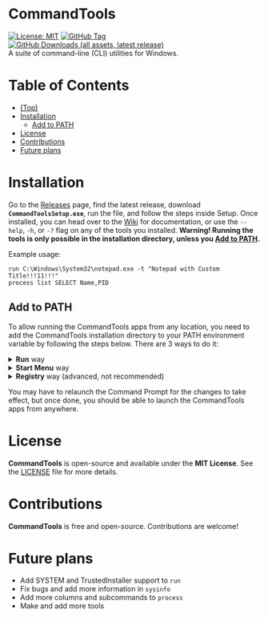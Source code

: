 # CommandTools
[![License: MIT](https://img.shields.io/badge/License-MIT-yellow.svg)](LICENSE) [![GitHub Tag](https://img.shields.io/github/v/tag/FireBlade211/CommandTools?label=Version)](https://github.com/FireBlade211/CommandTools/releases) [![GitHub Downloads (all assets, latest release)](https://img.shields.io/github/downloads/FireBlade211/CommandTools/latest/total?label=Downloads%20(latest))](https://github.com/FireBlade211/CommandTools/releases)
<br>A suite of command-line (CLI) utilities for Windows.

# Table of Contents
- [(Top)](README.md#commandtools)
- [Installation](README.md#installation)
  - [Add to PATH](README.md#add-to-path)
- [License](README.md#license)
- [Contributions](README.md#contributions)
- [Future plans](README.md#future-plans)

# Installation
Go to the [Releases](https://github.com/FireBlade211/CommandTools/releases) page, find the latest release, download **`CommandToolsSetup.exe`**, run the file, and follow the steps inside Setup. Once installed, you can head over to the [Wiki](https://github.com/FireBlade211/CommandTools/wiki) for documentation, or use the `--help`, `-h`, or `-?` flag on any of the tools you installed. **Warning! Running the tools is only possible in the installation directory, unless you [Add to PATH](README.md#add-to-path).**

Example usage:<br>
```
run C:\Windows\System32\notepad.exe -t "Notepad with Custom Title!!!11!!!"
process list SELECT Name,PID
```

## Add to PATH
To allow running the CommandTools apps from any location, you need to add the CommandTools installation directory to your PATH environment variable by following the steps below. There are 3 ways to do it:
<details>
  <summary>
    <b>Run</b> way
  </summary>
  <ol>
    <li>Press <b>Ctrl + R</b> to open the <b>Run</b> dialog.</li>
    <li>Type <i>sysdm.cpl</i> and press <b>Enter</b>.</li>
    <li>Select the <b>Advanced</b> tab.</li>
    <li>Click <i>Environment Variables...</i></li>
    <li>Select <b>PATH</b> and press Edit. If you installed CommandTools for all users, select <b>PATH</b> under <i>System variables</i>. Otherwise, select the one under <i>User variables for [username].</i></li>
    <li>In the edit dialog that shows up, click <b>Browse</b> and select your CommandTools installation directory. Or, if you had your CommandTools installation directory copied, simply click <b>Add</b> and paste it in.</li>
    <li>Press <b>OK</b> to close the edit dialog, click it again to close the <b>Environment Variables</b> dialog, and press it one more time to close the <b>System Properties</b> dialog.</li>
  </ol>
</details>
<details>
  <summary>
    <b>Start Menu</b> way
  </summary>
  <ol>
    <li>Open the Start Menu, search for <b>System</b>, and open it.</li>
    <li>Select the <b>Advanced</b> tab.</li>
    <li>Click <i>Environment Variables...</i></li>
    <li>Select <b>PATH</b> and press Edit. If you installed CommandTools for all users, select <b>PATH</b> under <i>System variables</i>. Otherwise, select the one under <i>User variables for [username].</i></li>
    <li>In the edit dialog that shows up, click <b>Browse</b> and select your CommandTools installation directory. Or, if you had your CommandTools installation directory copied, simply click <b>Add</b> and paste it in.</li>
    <li>Press <b>OK</b> to close the edit dialog, click it again to close the <b>Environment Variables</b> dialog, and press it one more time to close the <b>System Properties</b> dialog.</li>
  </ol>
</details>
<details>
  <summary>
    <b>Registry</b> way (advanced, not recommended)
  </summary>
  <ol>
    <li>Press <b>Ctrl + R</b> to open the <b>Run</b> dialog, type in 'regedit', and press <b>Enter</b> to open <b>Registry Editor</b>.</li>
    <li>Inside the Registry Editor, go to different keys depending on your installation type. If you installed CommandTools for all users, go to <i>HKEY_LOCAL_MACHINE\SYSTEM\CurrentControlSet\Control\Session Manager\Environment</i>. If you installed only for your current user, go to <i>HKEY_CURRENT_USER\Environment</i>.</li>
    <li>Double-click on the <i>Path</i> (REG_SZ) value to edit it.</li>
    <li>In the edit dialog, add your CommandTools installation directory to the end of the string, followed by a semicolon (;).</li>
    <li>Press <b>OK</b> to close the edit dialog and save the changes, then close the Registry Editor.</li>
  </ol>
</details>

You may have to relaunch the Command Prompt for the changes to take effect, but once done, you should be able to launch the CommandTools apps from anywhere.

# License
**CommandTools** is open-source and available under the **MIT License**. See the [LICENSE](LICENSE) file for more details.

# Contributions
**CommandTools** is free and open-source. Contributions are welcome!

# Future plans
- Add SYSTEM and TrustedInstaller support to `run`
- Fix bugs and add more information in `sysinfo`
- Add more columns and subcommands to `process`
- Make and add more tools
